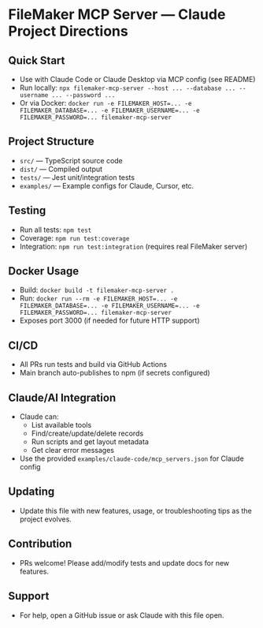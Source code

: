 # FileMaker MCP Server — Claude Project Directions

## Quick Start
- Use with Claude Code or Claude Desktop via MCP config (see README)
- Run locally: `npx filemaker-mcp-server --host ... --database ... --username ... --password ...`
- Or via Docker: `docker run -e FILEMAKER_HOST=... -e FILEMAKER_DATABASE=... -e FILEMAKER_USERNAME=... -e FILEMAKER_PASSWORD=... filemaker-mcp-server`

## Project Structure
- `src/` — TypeScript source code
- `dist/` — Compiled output
- `tests/` — Jest unit/integration tests
- `examples/` — Example configs for Claude, Cursor, etc.

## Testing
- Run all tests: `npm test`
- Coverage: `npm run test:coverage`
- Integration: `npm run test:integration` (requires real FileMaker server)

## Docker Usage
- Build: `docker build -t filemaker-mcp-server .`
- Run: `docker run --rm -e FILEMAKER_HOST=... -e FILEMAKER_DATABASE=... -e FILEMAKER_USERNAME=... -e FILEMAKER_PASSWORD=... filemaker-mcp-server`
- Exposes port 3000 (if needed for future HTTP support)

## CI/CD
- All PRs run tests and build via GitHub Actions
- Main branch auto-publishes to npm (if secrets configured)

## Claude/AI Integration
- Claude can:
  - List available tools
  - Find/create/update/delete records
  - Run scripts and get layout metadata
  - Get clear error messages
- Use the provided `examples/claude-code/mcp_servers.json` for Claude config

## Updating
- Update this file with new features, usage, or troubleshooting tips as the project evolves.

## Contribution
- PRs welcome! Please add/modify tests and update docs for new features.

## Support
- For help, open a GitHub issue or ask Claude with this file open. 